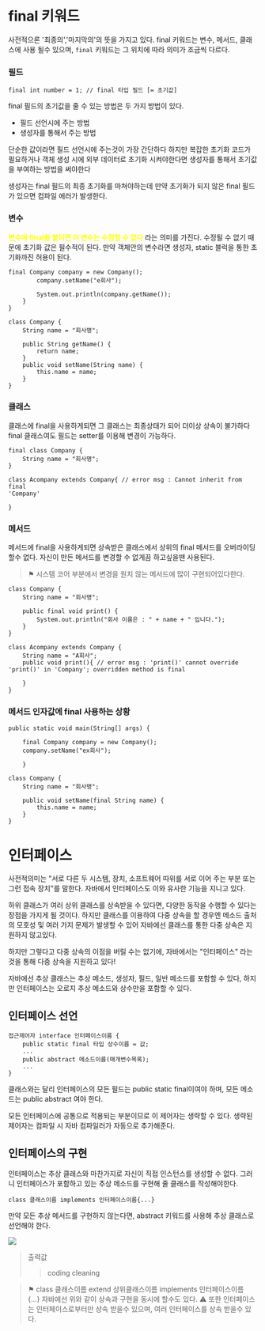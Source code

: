 # final 키워드
사전적으론 '최종의','마지막의'의 뜻을 가지고 있다.
final 키워드는 변수, 메서드, 클래스에 사용 될수 있으며, <code>final</code> 
키워드는 그 위치에 따라 의미가 조금씩 다르다.

### 필드
```
final int number = 1; // final 타입 필드 [= 초기값]
```
final 필드의 초기값을 줄 수 있는 방법은 두 가지 방법이 있다.
* 필드 선언시에 주는 방법
* 생성자를 통해서 주는 방법

단순한 값이라면 필드 선언시에 주는것이 가장 간단하다 
하지만 복잡한 초기화 코드가 필요하거나 객체 생성 시에 외부 데이터로 초기화 
시켜야한다면 생성자를 통해서 초기값을 부여하는 방법을 써야한다

생성자는 final 필드의 최종 초기화를 마쳐야하는데 만약 초기화가 되지 않은 
final 필드가 있으면 컴파일 에러가 발생한다.


### 변수
<span style="color:yellow">**변수에 final을 붙이면 이 변수는 수정할 수 
없다**</span> 라는 의미를 가진다.
수정될 수 없기 때문에 초기화 값은 필수적이 된다.
만약 객체안의 변수라면 생성자, static 블럭을 통한 초기화까진 허용이 된다.

```
final Company company = new Company();
        company.setName("e회사");

        System.out.println(company.getName());
    }
}

class Company {
    String name = "회사명";

    public String getName() {
        return name;
    }
    public void setName(String name) {
        this.name = name;
    }
}
```

### 클래스
클래스에 final을 사용하게되면 그 클래스는 최종상태가 되어 더이상 상속이 
불가하다
final 클래스여도 필드는 setter를 이용해 변경이 가능하다.

```
final class Company {
    String name = "회사명";
}

class Acompany extends Company{ // error msg : Cannot inherit from final 
'Company'

}
```

### 메서드
메서드에 final을 사용하게되면 상속받은 클래스에서 상위의 final 메서드를 
오버라이딩 할수 없다.
자신이 만든 메서드를 변경할 수 없게끔 하고싶을땐 사용된다.

>⚑ 시스템 코어 부분에서 변경을 원치 않는 메서드에 많이 구현되어있다한다.

```
class Company {
    String name = "회사명";

    public final void print() {
        System.out.println("회사 이름은 : " + name + " 입니다.");
    }
}

class Acompany extends Company {
    String name = "A회사";
    public void print(){ // error msg : 'print()' cannot override 
'print()' in 'Company'; overridden method is final

    }
}
```

### 메서드 인자값에 final 사용하는 상황
```
public static void main(String[] args) {

	final Company company = new Company();
    company.setName("ex회사");

    }

class Company {
    String name = "회사명";

    public void setName(final String name) {
        this.name = name;
    }
}
```

# 인터페이스
사전적의미는 "서로 다른 두 시스템, 장치, 소프트웨어 따위를 서로 이어 주는 
부분 또는 그런 접속 장치"를 말한다.
자바에서 인터페이스도 이와 유사한 기능을 지니고 있다.

하위 클래스가 여러 상위 클래스를 상속받을 수 있다면, 다양한 동작을 수행할 
수 있다는 장점을 가지게 될 것이다.
하지만 클래스를 이용하여 다중 상속을 할 경우엔 메소드 출처의 모호성 및 
여러 가지 문제가 발생할 수 있어 자바에선 클래스를 통한 다중 상속은 
지원하지 않고있다.

하지만 그렇다고 다중 상속의 이점을 버릴 수는 없기에, 자바에서는 
"인터페이스" 라는 것을 통해 다중 상속을 지원하고 있다!

자바에선 추상 클래스는 추상 메소드, 생성자, 필드, 일반 메소드를 포함할 수 
있다,
하지만 인터페이스는 오로지 추상 메소드와 상수만을 포함할 수 있다.

## 인터페이스 선언
```
접근제어자 interface 인터페이스이름 {
	public static final 타입 상수이름 = 값;
    ...
    public abstract 메소드이름(매개변수목록);
	...
}
```
클래스와는 달리 인터페이스의 모든 필드는 public static final이여야 하며, 
모든 메소드는 public abstract 여야 한다.

모든 인터페이스에 공통으로 적용되는 부분이므로 이 제어자는 생략할 수 있다.
생략된 제어자는 컴파일 시 자바 컴파일러가 자동으로 추가해준다.

## 인터페이스의 구현
인터페이스는 추상 클래스와 마찬가지로 자신이 직접 인스턴스를 생성할 수 
없다.
그러니 인터페이스가 포함하고 있는 추상 메소드를 구현해 줄 클래스를 
작성해야한다.

```
class 클래스이름 implements 인터페이스이름{...}
```
만약 모든 추상 메서드를 구현하지 않는다면, abstract 키워드를 사용해 추상 
클래스로 선언해야 한다.


![](https://velog.velcdn.com/images/minthug94_/post/c14467b5-b993-4345-a4dc-4729d7342e7f/image.png)

>출력값
>> coding
cleaning

>⚑ class 클래스이름 extend 상위클래스이름 implements 인터페이스이름 {...}
자바에선 위와 같이 상속과 구현을 동시에 할수도 있다.
⚠️ 또한 인터페이스는 인터페이스로부터만 상속 받을수 있으며, 여러 
인터페이스를 상속 받을수 있다.


